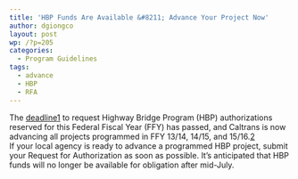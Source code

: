 ```yaml
---
title: 'HBP Funds Are Available &#8211; Advance Your Project Now'
author: dgiongco
layout: post
wp: /?p=205
categories:
  - Program Guidelines
tags:
  - advance
  - HBP
  - RFA
---
```

The [deadline][1]<a class="footnote" id="fnref:1" title="see footnote" href="1">[1]</a> to request Highway Bridge Program (HBP) authorizations reserved for this Federal Fiscal Year (FFY) has passed, and Caltrans is now advancing all projects programmed in FFY 13/14, 14/15, and 15/16.<a class="footnote" id="fnref:2" title="see footnote" href="2">[2]</a>  
If your local agency is ready to advance a programmed HBP project, submit your Request for Authorization as soon as possible. It’s anticipated that HBP funds will no longer be available for obligation after mid-July.<!--more-->

[^1]:    The projects programmed for FFY 12/13 are still eligible for funding, but they may lose their reservation as projects are now being advanced. 
    <a class="reversefootnote" title="return to article" href="1"> ↩</a>

[^2]:    A list of candidate projects can be found 
    [HERE][2]. If you have any questions or need to make any corrections, contact your [District Local Assistance Engineer][3]. <a class="reversefootnote" title="return to article" href="2"> ↩</a>

 [1]: /blog/2013/03/12/obligate-highway-bridge-program-funds-by-330
 [2]: http://www.dot.ca.gov/hq/LocalPrograms/hbrr99/4yearstatus/
 [3]: http://www.dot.ca.gov/hq/LocalPrograms/dlae.htm